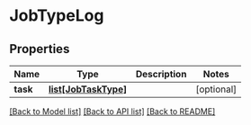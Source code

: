 # JobTypeLog

## Properties
Name | Type | Description | Notes
------------ | ------------- | ------------- | -------------
**task** | [**list[JobTaskType]**](JobTaskType.md) |  | [optional] 

[[Back to Model list]](../README.md#documentation-for-models) [[Back to API list]](../README.md#documentation-for-api-endpoints) [[Back to README]](../README.md)


